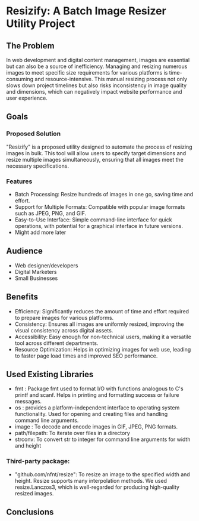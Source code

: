 # Resizify: A Batch Image Resizer Utility Project

## The Problem
In web development and digital content management, images are essential but can also be a source of inefficiency. Managing and resizing numerous images to meet specific size requirements for various platforms is time-consuming and resource-intensive. This manual resizing process not only slows down project timelines but also risks inconsistency in image quality and dimensions, which can negatively impact website performance and user experience.

## Goals
### Proposed Solution
"Resizify" is a proposed utility designed to automate the process of resizing images in bulk. This tool will allow users to specify target dimensions and resize multiple images simultaneously, ensuring that all images meet the necessary specifications.

### Features
- Batch Processing: Resize hundreds of images in one go, saving time and effort.
- Support for Multiple Formats: Compatible with popular image formats such as JPEG, PNG, and GIF.
- Easy-to-Use Interface: Simple command-line interface for quick operations, with potential for a graphical interface in future versions.
- Might add more later

## Audience
- Web designer/developers
- Digital Marketers 
- Small Businesses

## Benefits
- Efficiency: Significantly reduces the amount of time and effort required to prepare images for various platforms.
- Consistency: Ensures all images are uniformly resized, improving the visual consistency across digital assets.
- Accessibility: Easy enough for non-technical users, making it a versatile tool across different departments.
- Resource Optimization: Helps in optimizing images for web use, leading to faster page load times and improved SEO performance.

## Used Existing Libraries
- fmt : Package fmt used to format I/O with functions analogous to C's printf and scanf. Helps in printing and formatting success or failure messages.
- os : provides a platform-independent interface to operating system functionality. Used for opening and creating files and handling command line arguments.
- image : To decode and encode images in GIF, JPEG, PNG formats.
- path/filepath: To iterate over files in a directory
- strconv: To convert str to integer for command line arguments for width and height

### Third-party package:
- "github.com/nfnt/resize": To resize an image to the specified width and height. Resize supports many interpolation methods. We used resize.Lanczos3, which is well-regarded for producing high-quality resized images.

## Conclusions